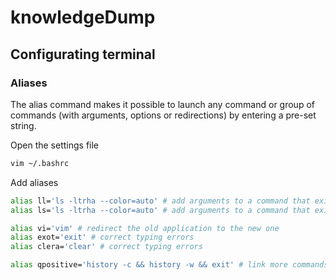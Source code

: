 # knowledgeDump

## Configurating terminal

### Aliases
The alias command makes it possible to launch any command or group of commands (with arguments, options or redirections) by entering a pre-set string.

Open the settings file
```bash
vim ~/.bashrc
```
Add aliases
```bash
alias ll='ls -ltrha --color=auto' # add arguments to a command that exists
alias ls='ls -ltrha --color=auto' # add arguments to a command that exists

alias vi='vim' # redirect the old application to the new one
alias exot='exit' # correct typing errors
alias clera='clear' # correct typing errors

alias qpositive='history -c && history -w && exit' # link more commands under one
```
